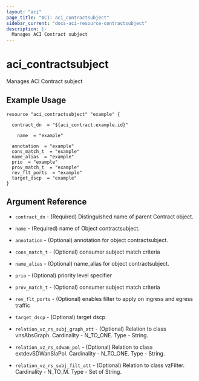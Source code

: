 ```yaml
---
layout: "aci"
page_title: "ACI: aci_contractsubject"
sidebar_current: "docs-aci-resource-contractsubject"
description: |-
  Manages ACI Contract subject
---
```


# aci_contractsubject #
Manages ACI Contract subject

## Example Usage ##

```hcl
resource "aci_contractsubject" "example" {

  contract_dn  = "${aci_contract.example.id}"

    name  = "example"

  annotation  = "example"
  cons_match_t  = "example"
  name_alias  = "example"
  prio  = "example"
  prov_match_t  = "example"
  rev_flt_ports  = "example"
  target_dscp  = "example"
}
```
## Argument Reference ##
* `contract_dn` - (Required) Distinguished name of parent Contract object.
* `name` - (Required) name of Object contractsubject.
* `annotation` - (Optional) annotation for object contractsubject.
* `cons_match_t` - (Optional) consumer subject match criteria
* `name_alias` - (Optional) name_alias for object contractsubject.
* `prio` - (Optional) priority level specifier
* `prov_match_t` - (Optional) consumer subject match criteria
* `rev_flt_ports` - (Optional) enables filter to apply on ingress and egress traffic
* `target_dscp` - (Optional) target dscp

* `relation_vz_rs_subj_graph_att` - (Optional) Relation to class vnsAbsGraph. Cardinality - N_TO_ONE. Type - String.
                
* `relation_vz_rs_sdwan_pol` - (Optional) Relation to class extdevSDWanSlaPol. Cardinality - N_TO_ONE. Type - String.
                
* `relation_vz_rs_subj_filt_att` - (Optional) Relation to class vzFilter. Cardinality - N_TO_M. Type - Set of String.
                


